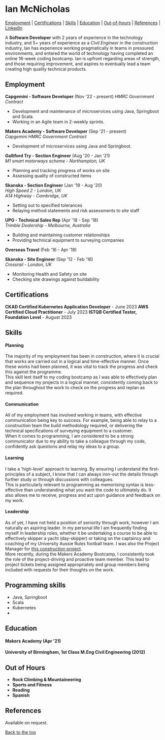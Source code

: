 # Ian McNicholas #

[Employment](#employment) | [Certifications](#certifications) | [Skills](#skills) | [Education](#education) | [Out-of-hours](#out-of-hours) | [References](#references) | [LinkedIn](https://www.linkedin.com/in/ian-mcnicholas-7a97a8175/)

A **Software Developer** with 2 years of experience in the technology industry, and 5+ years of experience as a *Civil Engineer* in the construction industry, Ian has experience working pragmatically in teams in pressured environments, and entered the world of technology having completed an online 16-week coding bootcamp. Ian is upfront regarding areas of strength, and those requiring improvement, and aspires to eventually lead a team creating high quality technical products.

## Employment

**Capgemini - Software Developer** (Nov '22 - present)
*HMRC Government Contract*  
- Development and maintenance of microservices using Java, Springboot and Scala.
- Working in an Agile team in 2-weekly sprints.

**Makers Academy - Software Developer** (Sep '21 - present)    
*Capgemini HMRC Government Contract*  
- Development of microservices using Java and Springboot.

**Galliford Try - Section Engineer** (Aug '20 - Jan '21)    
*M1 smart motorways scheme - Northampton, UK*  
- Planning and tracking progress of works on site
- Assessing quality of constructed items

**Skanska - Section Engineer** (Jan '19 - Aug '20)    
*High Speed 2 - London, UK* <br>
*A14 Highway - Cambridge, UK*
- Setting out to specified tolerances
- Relaying method statements and risk assessments to site staff

**UPG - Technical Sales Rep** (Apr '18 - Sep '18)   
*Trimble Dealership - Melbourne, Australia*
- Building and maintaining customer relationships
- Providing technical equipment to surveying companies

**Overseas Travel** (Feb '16 - Apr '18)

**Skanska - Site Engineer** (Sep '12 - Feb '16)    
*Crossrail - London, UK*
- Monitoring Health and Safety on site
- Checking site drawings against buildability


## Certifications

**CKAD Certified Kubernetes Application Developer** - June 2023
**AWS Certified Cloud Practitioner** - July 2023
**ISTQB Certified Tester, Foundation Level** - August 2023


## Skills

#### Planning

The majority of my employment has been in construction, where it is crucial that works are carried out in a logical and time-effective manner.  Once these works had been planned, it was vital to track the progress and check this against the programme.  
This skill lent itself to my coding bootcamp as I was able to effectively plan and sequence my projects in a logical manner, consistently coming back to the plan throughout the work to check on the progress and replan as required.

#### Communication

All of my employment has involved working in teams, with effective communication being key to success.  For example, being able to relay to a construction team the build methodology required, or delivering the technical specifications of surveying equipment to a customer.  
When it comes to programming, I am considered to be a strong communicator due to my ability to take a colleague through my code, confidently ask questions and relay my ideas to a group.

#### Learning

I take a 'high-level' approach to learning.  By ensuring I understand the first-principles of a subject, I know that I can always iron-out the details through further study or through discussions with colleagues.  
This is particularly relevant to programming as memorising syntax is less-effective than understanding what you want the code to ultimately do.  It also allows me to receive, progress and act upon guidance and feedback on my work.

#### Leadership

As of yet, I have not held a position of seniority through work, however I am naturally an aspiring leader.  In my personal life I am frequently finding myself in leadership roles, whether it be undertaking a course to be able to effectively skipper a yacht (day-skipper) or taking on the captaincy and coaching of my University Aussie Rules football team.  I was also the Project Manager for [this construction project](https://user-images.githubusercontent.com/75983723/118269844-1d636480-b4b7-11eb-9ef1-7033c0a85b42.jpeg).  
More recently, during the Makers Academy Bootcamp, I consistently took the role of the project-driving and proactive team member.  This lead to project tickets being assigned appropriately and group members being included with requests for their thoughts on the work.

## Programming skills

- Java, Springboot
- Scala
- Kubernetes
- 
## Education

#### Makers Academy (Apr '21)

#### University of Birmingham, 1st Class M.Eng Civil Engineering (2012)


## Out of Hours

* **Rock Climbing & Mountaineering**
* **Sports and Fitness**
* **Reading**
* **Spanish**

## References
Available on request.

[Back to the top](#ian-mcnicholas)
